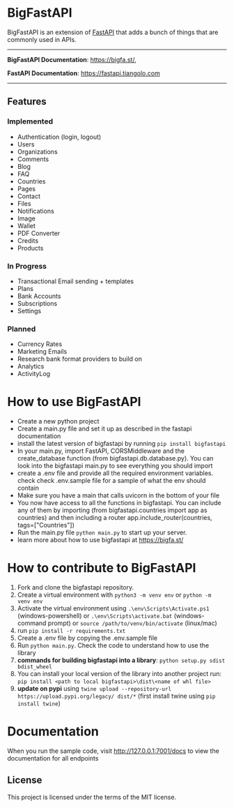 # BigFastAPI

BigFastAPI is an extension of [FastAPI](https://github.com/tiangolo/fastapi) that adds a bunch of things that are commonly used in APIs.

---
**BigFastAPI Documentation**: <a href="https://bigfa.st/" target="_blank">https://bigfa.st/</a>,


**FastAPI Documentation**: <a href="https://fastapi.tiangolo.com" target="_blank">https://fastapi.tiangolo.com</a>

---

## Features

### Implemented
- Authentication (login, logout)
- Users
- Organizations
- Comments
- Blog
- FAQ
- Countries
- Pages
- Contact
- Files
- Notifications
- Image
- Wallet
- PDF Converter
- Credits
- Products


### In Progress
- Transactional Email sending + templates
- Plans
- Bank Accounts
- Subscriptions
- Settings


### Planned
- Currency Rates
- Marketing Emails
- Research bank format providers to build on
- Analytics
- ActivityLog


# How to use BigFastAPI
- Create a new python project
- Create a main.py file and set it up as described in the fastapi documentation
- install the latest version of bigfastapi by running `pip install bigfastapi`
- In your main.py, import FastAPI, CORSMiddleware and the create_database function (from bigfastapi.db.database.py). 
  You can look into the bigfastapi main.py to see everything you should import
- create a .env file and provide all the required environment variables.
  check check .env.sample file for a sample of what the env should contain
- Make sure you have a main that calls uvicorn in the bottom of your file
- You now have access to all the functions in bigfastapi. You can include any of them by importing (from bigfastapi.countries import app as countries) and then including a router app.include_router(countries, tags=["Countries"])
- Run the main.py file `python main.py` to start up your server. 
- learn more about how to use bigfastapi at <a href="https://bigfa.st/" target="_blank">https://bigfa.st/</a>


# How to contribute to BigFastAPI

1. Fork and clone the bigfastapi repository.
2. Create a virtual environment with `python3 -m venv env` or `python -m venv env`
3. Activate the virtual environment using `.\env\Scripts\Activate.ps1` (windows-powershell) 
    or `.\env\Scripts\activate.bat` (windows-command prompt) or `source /path/to/venv/bin/activate` (linux/mac)
4. run `pip install -r requirements.txt`
5. Create a .env file by copying the .env.sample file
6. Run `python main.py`. Check the code to understand how to use the library
7. **commands for building bigfastapi into a library**: `python setup.py sdist bdist_wheel`
8. You can install your local version of the library into another project run: `pip install <path to local bigfastapi>\dist\<name of whl file>`
9. **update on pypi** using `twine upload --repository-url https://upload.pypi.org/legacy/ dist/*` (first install twine using `pip install twine`)

# Documentation

When you run the sample code, visit http://127.0.0.1:7001/docs to view the documentation for all endpoints

## License

This project is licensed under the terms of the MIT license.